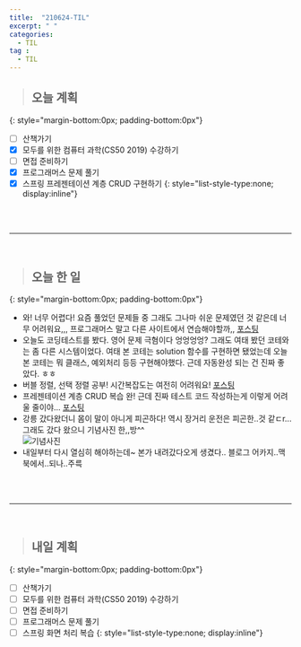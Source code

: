 ```yaml
---
title:  "210624-TIL"
excerpt: " "
categories: 
  - TIL
tag : 
  - TIL
---
```



> ## 오늘 계획
{: style="margin-bottom:0px; padding-bottom:0px"}

- [ ] 산책가기
- [X] 모두를 위한 컴퓨터 과학(CS50 2019) 수강하기
- [ ] 면접 준비하기
- [X] 프로그래머스 문제 풀기
- [X] 스프링 프레젠테이션 계층 CRUD 구현하기
{: style="list-style-type:none; display:inline"}

<br><br>

-----------------------

<br>

> ## 오늘 한 일
{: style="margin-bottom:0px; padding-bottom:0px"}


- 와! 너무 어렵다! 요즘 풀었던 문제들 중 그래도 그나마 쉬운 문제였던 것 같은데 너무 어려워요,,, 프로그래머스 말고 다른 사이트에서 연습해야할까,, [포스팅](https://techhan.github.io/algorithm/programmers-62/)
- 오늘도 코딩테스트를 봤다. 영어 문제 극혐이다 엉엉엉엉? 그래도 여태 봤던 코테와는 좀 다른 시스템이었다. 여태 본 코테는 solution 함수를 구현하면 됐었는데 오늘 본 코테는 뭐 클래스, 예외처리 등등 구현해야했다. 근데 자동완성 되는 건 진짜 좋았다. ㅎㅎ
- 버블 정렬, 선택 정렬 공부! 시간복잡도는 여전히 어려워요! [포스팅](https://techhan.github.io/study/CS50-04/)
- 프레젠테이션 계층 CRUD 복습 완! 근데 진짜 테스트 코드 작성하는게 이렇게 어려울 줄이야... [포스팅](https://techhan.github.io/study/springEx-03/)
- 강릉 갔다왔더니 몸이 말이 아니게 피곤하다! 역시 장거리 운전은 피곤한..것 같ㄷr... 그래도 갔다 왔으니 기념사진 한,,방^^ <br> ![기념사진](https://user-images.githubusercontent.com/70805241/123123717-02a2e900-d482-11eb-9447-90a567ebb52d.png) 
- 내일부터 다시 열심히 해야하는데~ 본가 내려갔다오게 생겼다.. 블로그 어카지..맥북에서..되나..주륵

<br><br>

---------

<br>

> ## 내일 계획
{: style="margin-bottom:0px; padding-bottom:0px"}


- [ ] 산책가기
- [ ] 모두를 위한 컴퓨터 과학(CS50 2019) 수강하기
- [ ] 면접 준비하기
- [ ] 프로그래머스 문제 풀기
- [ ] 스프링 화면 처리 복습
{: style="list-style-type:none; display:inline"}